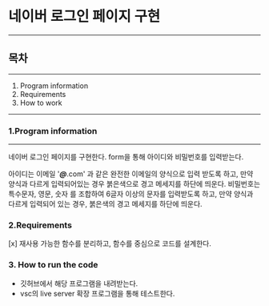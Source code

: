 # 네이버 로그인 페이지 구현
---




## 목차
---
1. Program information
2. Requirements
3. How to work
---

### 1.Program information
---
네이버 로그인 페이지를 구현한다.
form을 통해 아이디와 비밀번호를 입력받는다. 

아이디는 이메일 '___@___.com' 과 같은 완전한 이메일의 양식으로 입력 받도록 하고, 만약 양식과 다르게 입력되어있는 경우 붉은색으로 경고 메세지를 하단에 띄운다. 
비밀번호는 특수문자, 영문, 숫자 를 조합하여 6글자 이상의 문자를 입력받도록 하고, 만약 양식과 다르게 입력되어 있는 경우, 붉은색의 경고 메세지를 하단에 띄운다. 


### 2.Requirements
[x] 재사용 가능한 함수를 분리하고, 함수를 중심으로 코드를 설계한다. 



### 3. How to run the code
- 깃허브에서 해당 프로그램을 내려받는다. 
- vsc의 live server 확장 프로그램을 통해 테스트한다. 

